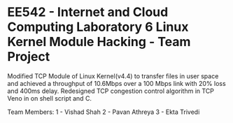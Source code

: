 # EE542 - Internet and Cloud Computing Laboratory 6 Linux Kernel Module Hacking - Team Project

Modified TCP Module of Linux Kernel(v4.4) to transfer files in user space and achieved a throughput of 10.6Mbps over a 100 Mbps link with 20% loss and 400ms delay. Redesigned TCP congestion control algorithm in TCP Veno in on shell script and C.

Team Members: 1 - Vishad Shah 2 - Pavan Athreya 3 - Ekta Trivedi



